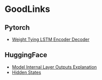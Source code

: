 # GoodLinks

## Pytorch
- [Weight Tying LSTM Encoder Decoder](https://discuss.pytorch.org/t/best-way-to-tie-lstm-weights/12504/8)

## HuggingFace
- [Model Internal Layer Outputs Explanation](https://medium.com/@dhartidhami/understanding-bert-word-embeddings-7dc4d2ea54ca#:~:text=hidden_states%20has%20four%20dimensions%2C%20in,22%20tokens%20in%20our%20sentence)
- [Hidden States](https://github.com/huggingface/transformers/issues/1827)
